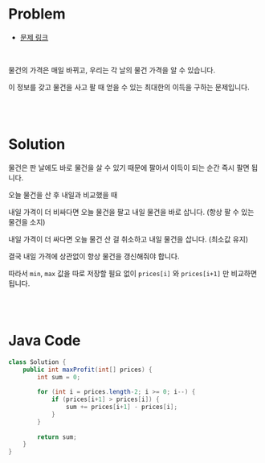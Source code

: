 # Problem

- [문제 링크](https://leetcode.com/problems/best-time-to-buy-and-sell-stock-ii/)

<br>

물건의 가격은 매일 바뀌고, 우리는 각 날의 물건 가격을 알 수 있습니다.

이 정보를 갖고 물건을 사고 팔 때 얻을 수 있는 최대한의 이득을 구하는 문제입니다.

<br><br>

# Solution

물건은 판 날에도 바로 물건을 살 수 있기 때문에 팔아서 이득이 되는 순간 즉시 팔면 됩니다.

오늘 물건을 산 후 내일과 비교했을 때

내일 가격이 더 비싸다면 오늘 물건을 팔고 내일 물건을 바로 삽니다. (항상 팔 수 있는 물건을 소지)

내일 가격이 더 싸다면 오늘 물건 산 걸 취소하고 내일 물건을 삽니다. (최소값 유지)

결국 내일 가격에 상관없이 항상 물건을 갱신해줘야 합니다.

따라서 `min`, `max` 값을 따로 저장할 필요 없이 `prices[i]` 와 `prices[i+1]` 만 비교하면 됩니다.

<br><br>

# Java Code

```java
class Solution {
    public int maxProfit(int[] prices) {
        int sum = 0;
                
        for (int i = prices.length-2; i >= 0; i--) {
            if (prices[i+1] > prices[i]) {
                sum += prices[i+1] - prices[i];
            }
        }
        
        return sum;
    }
}
```